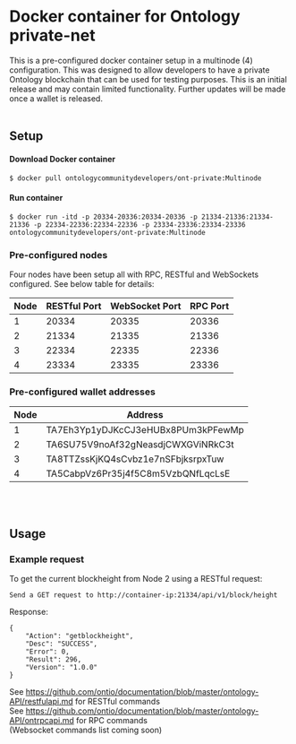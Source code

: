 # Docker container for Ontology private-net

This is a pre-configured docker container setup in a multinode (4) configuration.  This was designed to allow developers to have a private Ontology blockchain that can be used for testing purposes.  This is an initial release and may contain limited functionality. Further updates will be made once a wallet is released.
<br><br>
## Setup

#### Download Docker container
```
$ docker pull ontologycommunitydevelopers/ont-private:Multinode
```

#### Run container
```
$ docker run -itd -p 20334-20336:20334-20336 -p 21334-21336:21334-21336 -p 22334-22336:22334-22336 -p 23334-23336:23334-23336 ontologycommunitydevelopers/ont-private:Multinode
```

### Pre-configured nodes
Four nodes have been setup all with RPC, RESTful and WebSockets configured. See below table for details:

| Node | RESTful Port | WebSocket Port | RPC Port |
| --- | --- | --- | --- |
| 1 | 20334 | 20335 | 20336 |
| 2 | 21334 | 21335 | 21336 |
| 3 | 22334 | 22335 | 22336 |
| 4 | 23334 | 23335 | 23336 |


### Pre-configured wallet addresses
| Node | Address |
| --- | --- |
| 1 | TA7Eh3Yp1yDJKcCJ3eHUBx8PUm3kPFewMp |
| 2 | TA6SU75V9noAf32gNeasdjCWXGViNRkC3t |
| 3 | TA8TTZssKjKQ4sCvbz1e7nSFbjksrpxTuw |
| 4 | TA5CabpVz6Pr35j4f5C8m5VzbQNfLqcLsE |

<br><br>
## Usage

### Example request
To get the current blockheight from Node 2 using a RESTful request:
```
Send a GET request to http://container-ip:21334/api/v1/block/height
```

Response:
```
{
    "Action": "getblockheight",
    "Desc": "SUCCESS",
    "Error": 0,
    "Result": 296,
    "Version": "1.0.0"
}
```

See https://github.com/ontio/documentation/blob/master/ontology-API/restfulapi.md for RESTful commands <br>
See https://github.com/ontio/documentation/blob/master/ontology-API/ontrpcapi.md for RPC commands <br>
(Websocket commands list coming soon)
